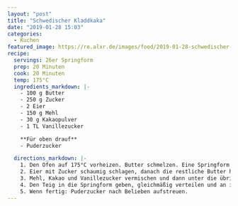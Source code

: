 ```yaml
---
layout: "post"
title: "Schwedischer Kladdkaka"
date: "2019-01-28 15:03"
categories:
  - Kuchen
featured_image: https://re.alxr.de/images/food/2019-01-28-schwedischer-kladdkaka.jpg
recipe:
  servings: 26er Springform
  prep: 20 Minuten
  cook: 20 Minuten
  temp: 175°C
  ingredients_markdown: |-
    - 100 g Butter
    - 250 g Zucker
    - 2 Eier
    - 150 g Mehl
    - 30 g Kakaopulver
    - 1 TL Vanillezucker

    **Für oben drauf**
    - Puderzucker

  directions_markdown: |-
    1. Den Ofen auf 175°C vorheizen. Butter schmelzen. Eine Springform mit einem Durchmesser von 26 cm mit Butter ausstreichen.
    2. Eier mit Zucker schaumig schlagen, danach die restliche Butter hinzugeben und unterrühren.
    3. Mehl, Kakao und Vanillezucker vermischen und dann unter die übrigen Zutaten rühren.
    4. Den Teig in die Springform geben, gleichmäßig verteilen und an in den Ofen: 15-20 Minuten Backzeit. Am besten schmeckt der Kladdkaka, wenn er außen knusprig und in der Mitte noch klebrig-weich ist.
    5. Wenn fertig: Puderzucker nach Belieben aufstreuen.
---
```

